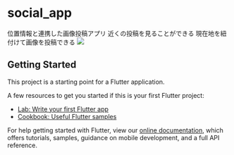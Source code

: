 # social_app

位置情報と連携した画像投稿アプリ
近くの投稿を見ることができる
現在地を紐付けて画像を投稿できる
![](https://user-images.githubusercontent.com/48054864/112505831-804a5080-8dd0-11eb-903a-197524acad10.png)


## Getting Started

This project is a starting point for a Flutter application.

A few resources to get you started if this is your first Flutter project:

- [Lab: Write your first Flutter app](https://flutter.dev/docs/get-started/codelab)
- [Cookbook: Useful Flutter samples](https://flutter.dev/docs/cookbook)

For help getting started with Flutter, view our
[online documentation](https://flutter.dev/docs), which offers tutorials,
samples, guidance on mobile development, and a full API reference.
